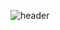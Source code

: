 ![header](https://capsule-render.vercel.app/api?type=wave&color=auto&height=300&section=header&text=welcome&fontSize=90&desc=risforest%20github)
